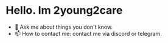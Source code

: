 
# Hello. Im 2young2care
- 💬 Ask me about things you don't know.
- 📫 How to contact me: contact me via discord or telegram.
